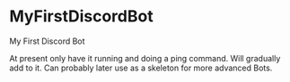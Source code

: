 # MyFirstDiscordBot
My First Discord Bot

At present only have it running and doing a ping command.  Will gradually add to it.  Can probably later use as a skeleton for more advanced Bots.
